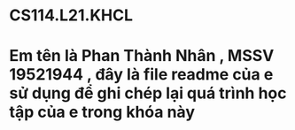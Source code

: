 # CS114.L21.KHCL
# Em tên là Phan Thành Nhân , MSSV 19521944 , đây là file readme của e sử dụng để ghi chép lại quá trình học tập của e trong khóa này 
